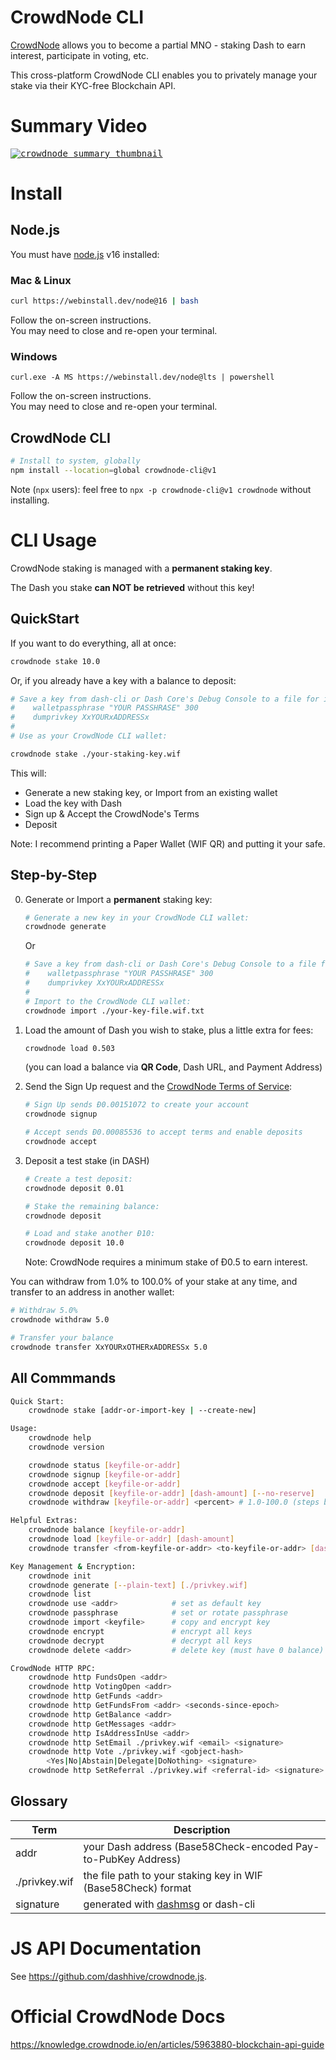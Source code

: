 # CrowdNode CLI

[CrowdNode](https://crowdnode.io/) allows you to become a partial MNO - staking
Dash to earn interest, participate in voting, etc.

This cross-platform CrowdNode CLI enables you to privately manage your stake via
their KYC-free Blockchain API.

# Summary Video

<kbd><a href="https://youtu.be/PbOdgZsJP-c" ><img title="How to Use the CrowdNode CLI" alt="crowdnode summary thumbnail" src="https://user-images.githubusercontent.com/122831/177194944-9445302b-7a2d-4243-a5bd-ac2bda50c45d.jpeg" /></a></kbd>

# Install

## Node.js

You must have [node.js](https://webinstall.dev/node) v16 installed:

### Mac & Linux

```bash
curl https://webinstall.dev/node@16 | bash
```

Follow the on-screen instructions. \
You may need to close and re-open your terminal.

### Windows

```pwsh
curl.exe -A MS https://webinstall.dev/node@lts | powershell
```

Follow the on-screen instructions. \
You may need to close and re-open your terminal.

## CrowdNode CLI

```bash
# Install to system, globally
npm install --location=global crowdnode-cli@v1
```

Note (`npx` users): feel free to `npx -p crowdnode-cli@v1 crowdnode` without installing.

# CLI Usage

CrowdNode staking is managed with a **permanent staking key**.

The Dash you stake **can NOT be retrieved** without this key!

## QuickStart

If you want to do everything, all at once:

```bash
crowdnode stake 10.0
```

Or, if you already have a key with a balance to deposit:

```bash
# Save a key from dash-cli or Dash Core's Debug Console to a file for import:
#    walletpassphrase "YOUR PASSHRASE" 300
#    dumprivkey XxYOURxADDRESSx
#
# Use as your CrowdNode CLI wallet:

crowdnode stake ./your-staking-key.wif
```

This will:

- Generate a new staking key, or Import from an existing wallet
- Load the key with Dash
- Sign up & Accept the CrowdNode's Terms
- Deposit

Note: I recommend printing a Paper Wallet (WIF QR) and putting it your safe.

## Step-by-Step

0. Generate or Import a **permanent** staking key:
   ```bash
   # Generate a new key in your CrowdNode CLI wallet:
   crowdnode generate
   ```
   Or
   ```bash
   # Save a key from dash-cli or Dash Core's Debug Console to a file for import:
   #    walletpassphrase "YOUR PASSHRASE" 300
   #    dumprivkey XxYOURxADDRESSx
   #
   # Import to the CrowdNode CLI wallet:
   crowdnode import ./your-key-file.wif.txt
   ```
1. Load the amount of Dash you wish to stake, plus a little extra for fees:
   ```bash
   crowdnode load 0.503
   ```
   (you can load a balance via **QR Code**, Dash URL, and Payment Address)
2. Send the Sign Up request and the
   [CrowdNode Terms of Service](https://crowdnode.io/terms/):

   ```bash
   # Sign Up sends Đ0.00151072 to create your account
   crowdnode signup

   # Accept sends Đ0.00085536 to accept terms and enable deposits
   crowdnode accept
   ```

3. Deposit a test stake (in DASH)

   ```bash
   # Create a test deposit:
   crowdnode deposit 0.01

   # Stake the remaining balance:
   crowdnode deposit

   # Load and stake another Đ10:
   crowdnode deposit 10.0
   ```

   Note: CrowdNode requires a minimum stake of Đ0.5 to earn interest.

You can withdraw from 1.0% to 100.0% of your stake at any time, and transfer
to an address in another wallet:

```bash
# Withdraw 5.0%
crowdnode withdraw 5.0

# Transfer your balance
crowdnode transfer XxYOURxOTHERxADDRESSx 5.0
```

## All Commmands

```bash
Quick Start:
    crowdnode stake [addr-or-import-key | --create-new]

Usage:
    crowdnode help
    crowdnode version

    crowdnode status [keyfile-or-addr]
    crowdnode signup [keyfile-or-addr]
    crowdnode accept [keyfile-or-addr]
    crowdnode deposit [keyfile-or-addr] [dash-amount] [--no-reserve]
    crowdnode withdraw [keyfile-or-addr] <percent> # 1.0-100.0 (steps by 0.1)

Helpful Extras:
    crowdnode balance [keyfile-or-addr]
    crowdnode load [keyfile-or-addr] [dash-amount]
    crowdnode transfer <from-keyfile-or-addr> <to-keyfile-or-addr> [dash-amount]

Key Management & Encryption:
    crowdnode init
    crowdnode generate [--plain-text] [./privkey.wif]
    crowdnode list
    crowdnode use <addr>            # set as default key
    crowdnode passphrase            # set or rotate passphrase
    crowdnode import <keyfile>      # copy and encrypt key
    crowdnode encrypt               # encrypt all keys
    crowdnode decrypt               # decrypt all keys
    crowdnode delete <addr>         # delete key (must have 0 balance)

CrowdNode HTTP RPC:
    crowdnode http FundsOpen <addr>
    crowdnode http VotingOpen <addr>
    crowdnode http GetFunds <addr>
    crowdnode http GetFundsFrom <addr> <seconds-since-epoch>
    crowdnode http GetBalance <addr>
    crowdnode http GetMessages <addr>
    crowdnode http IsAddressInUse <addr>
    crowdnode http SetEmail ./privkey.wif <email> <signature>
    crowdnode http Vote ./privkey.wif <gobject-hash>
        <Yes|No|Abstain|Delegate|DoNothing> <signature>
    crowdnode http SetReferral ./privkey.wif <referral-id> <signature>
```

## Glossary

| Term          | Description                                                          |
| ------------- | -------------------------------------------------------------------- |
| addr          | your Dash address (Base58Check-encoded Pay-to-PubKey Address)        |
| ./privkey.wif | the file path to your staking key in WIF (Base58Check) format        |
| signature     | generated with [dashmsg](https://webinstall.dev/dashmsg) or dash-cli |

# JS API Documentation

See <https://github.com/dashhive/crowdnode.js>.

# Official CrowdNode Docs

<https://knowledge.crowdnode.io/en/articles/5963880-blockchain-api-guide>
